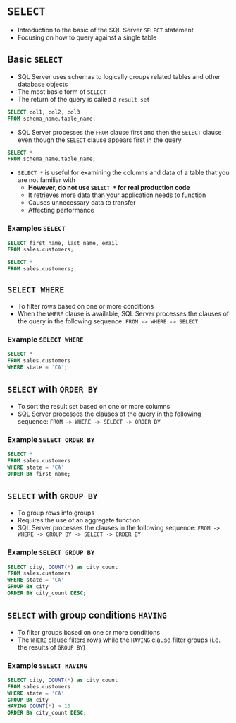 # `SELECT`

- Introduction to the basic of the SQL Server `SELECT` statement
- Focusing on how to query against a single table

## Basic `SELECT`

- SQL Server uses schemas to logically groups related tables and other database objects
- The most basic form of `SELECT`
- The return of the query is called a `result set`

```sql
SELECT col1, col2, col3
FROM schema_name.table_name;
```

- SQL Server processes the `FROM` clause first and then the `SELECT` clause even though the `SELECT` clause appears first in the query

```sql
SELECT *
FROM schema_name.table_name;
```

- `SELECT *` is useful for examining the columns and data of a table that you are not familiar with
  - **However, do not use `SELECT *` for real production code**
  - It retrieves more data than your application needs to function
  - Causes unnecessary data to transfer
  - Affecting performance

### Examples `SELECT`

```sql
SELECT first_name, last_name, email
FROM sales.customers;
```

```sql
SELECT *
FROM sales.customers;
```

## `SELECT WHERE`

- To filter rows based on one or more conditions
- When the `WHERE` clause is available, SQL Server processes the clauses of the query in the following sequence: `FROM -> WHERE -> SELECT`

### Example `SELECT WHERE`

```sql
SELECT *
FROM sales.customers
WHERE state = 'CA';
```

## `SELECT` with `ORDER BY`

- To sort the result set based on one or more columns
- SQL Server processes the clauses of the query in the following sequence: `FROM -> WHERE -> SELECT -> ORDER BY`

### Example `SELECT ORDER BY`

```sql
SELECT *
FROM sales.customers
WHERE state = 'CA'
ORDER BY first_name;
```

## `SELECT` with `GROUP BY`

- To group rows into groups
- Requires the use of an aggregate function
- SQL Server processes the clauses in the following sequence: `FROM -> WHERE -> GROUP BY -> SELECT -> ORDER BY`

### Example `SELECT GROUP BY`

```sql
SELECT city, COUNT(*) as city_count
FROM sales.customers
WHERE state = 'CA'
GROUP BY city
ORDER BY city_count DESC;
```

## `SELECT` with group conditions `HAVING`

- To filter groups based on one or more conditions
- The `WHERE` clause filters rows while the `HAVING` clause filter groups (i.e. the results of `GROUP BY`)

### Example `SELECT HAVING`

```sql
SELECT city, COUNT(*) as city_count
FROM sales.customers
WHERE state = 'CA'
GROUP BY city
HAVING COUNT(*) > 10
ORDER BY city_count DESC;
```
